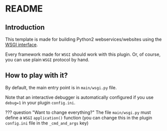 # README

## Introduction

This template is made for building Python2 webservices/websites using
the [WSGI interface](https://en.wikipedia.org/wiki/Web_Server_Gateway_Interface).

Every framework made for `WSGI` should work with this plugin. Or, of course,
you can use plain `WSGI` protocol by hand.

## How to play with it?

By default, the main entry point is in `main/wsgi.py` file.

Note that an interactive debugger is automatically configured if you use `debug=1`
in your plugin `config.ini`.

??? question "Want to change everything?"
    The file `main/wsgi.py` must define a `WSGI` `application()` function (you can change this in the plugin `config.ini` file in the `_cmd_and_args` key)

